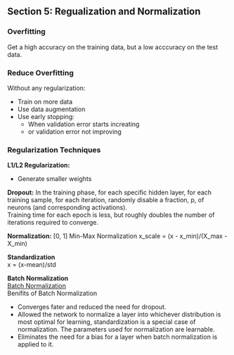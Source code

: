 ## Section 5: Regualization and Normalization  

### Overfitting  
Get a high accuracy on the training data, but a low acccuracy on the test data.

### Reduce Overfitting  
Without any regularization:
- Train on more data
- Use data augmentation
- Use early stopping:
  + When validation error starts increating
  + or validation error not improving  

### Regularization Techniques
**L1/L2 Regularization:**
- Generate smaller weights  

**Dropout:** 
In the training phase, for each specific hidden layer, for each training sample, for each iteration, randomly disable a fraction, p, of neurons (and corresponding activations).  
Training time for each epoch is less, but roughly doubles the number of iterations required to converge. 

**Normalization:**  [0, 1]
Min-Max Normalization
x_scale = (x - x_min)/(X_max - X_min)  

**Standardization**  
x = (x-mean)/std

**Batch Normalization**  
[Batch Normalization](https://arxiv.org/abs/1502.03167)  
Benifits of Batch Normalization  
- Converges fater and reduced the need for dropout.
- Allowed the network to normalize a layer into whichever distribution is most optimal for learning, standardization is a special case of normalization. The parameters used for normalization are learnable. 
- Eliminates the need for a bias for a layer when batch normalization is applied to it.






